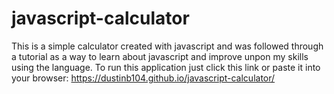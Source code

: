 # javascript-calculator
This is a simple calculator created with javascript and was followed through a tutorial
as a way to learn about javascript and improve unpon my skills using the language. 
To run this application just click this link or paste it into your browser:
https://dustinb104.github.io/javascript-calculator/ 
